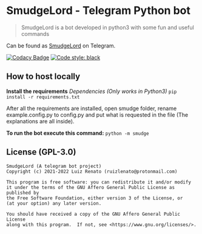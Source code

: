 # SmudgeLord - Telegram Python bot
> SmudgeLord is a bot developed in python3 with some fun and useful commands 

Can be found as [SmudgeLord](https://t.me/SmudgeLordBOT) on Telegram.

[![Codacy Badge](https://app.codacy.com/project/badge/Grade/ff826dcfccbf45e28f9244833bcda9a2)](https://www.codacy.com/gh/RenatohRibeiro/SmudgeLord/dashboard?utm_source=github.com&amp;utm_medium=referral&amp;utm_content=RenatohRibeiro/SmudgeLord&amp;utm_campaign=Badge_Grade)
[![Code style: black](https://img.shields.io/badge/code%20style-black-000000.svg)](https://github.com/psf/black)

## How to host locally
**Install the requirements**
*Dependencies (Only works in Python3)*
`pip install -r requirements.txt`

After all the requirements are installed, open smudge folder, rename example.config.py to config.py and put what is requested in the file (The explanations are all inside).

**To run the bot execute this command:** `python -m smudge`

## License (GPL-3.0)
```
SmudgeLord (A telegram bot project)
Copyright (c) 2021-2022 Luiz Renato (ruizlenato@protonmail.com)

This program is free software: you can redistribute it and/or modify
it under the terms of the GNU Affero General Public License as published by
the Free Software Foundation, either version 3 of the License, or
(at your option) any later version.

You should have received a copy of the GNU Affero General Public License
along with this program.  If not, see <https://www.gnu.org/licenses/>.
